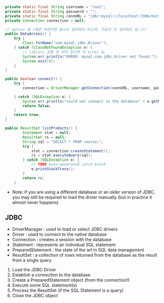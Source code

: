 ```java
private static final String username = "root";
private static final String password = "";
private static final String connURL = "jdbc:mysql://localhost:3306/hotsummer";
private Connection connection = null;

// option 임 (예전 버전이면 필수로 넣어줘야 되는데, 지금은 안 넣어줘도 됨.)))
public DataAccess() {
	try {
        Class.forName("com.mysql.jdbc.Driver");
    } catch (ClassNotFoundException e) {
    	// library 포함 안 되어 있으면 이 error 남.
        System.err.println("ERROR: mysql.com.jdbc.Driver not found.");
        System.exit(0);
    }
}

public boolean connect() {
    try {
        connection = DriverManager.getConnection(connURL, username, password);

    } catch (SQLException e) {
        System.err.println("could not connect to the database" + e.getMessage());
        return false;
    }
    return true;
}

public ResultSet listProducts() {
		Statement stat = null;
		ResultSet rs = null;
		String sql = "SELECT * FROM course;";
		try {
			stat = connection.createStatement();
			rs = stat.executeQuery(sql);
		} catch (SQLException e) {
			// TODO Auto-generated catch block
			e.printStackTrace();
		}
		return rs;
	}
```
- Note: if you are using a different database or an older version of JDBC, you  may still be required to load the driver manually (but in practice it almost never happens)

## JDBC
- DriverManager : used to load or select JDBC drivers 
- Driver : used to connect to the native database 
- Connection : creates a session with the database 
- Statement : represents an individual SQL statement 
- PreparedStatement : the state of the art in SQL data management 
- ResultSet : a collection of rows returned from the database as the result from a single query

1. Load the JDBC Driver 
2. Establish a connection to the database 
3. Create a PreparedStatement object (from the connection!) 
4. Execute some SQL statement(s) 
5. Process the ResultSet (if the SQL Statement is a query) 
6. Close the JDBC object